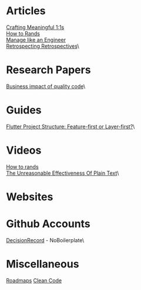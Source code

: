 # Articles

[Crafting Meaningful 1:1s](https://daydreamsinruby.com/blog/2024-01-11-effective-1-1s/)\
[How to Rands](https://github.com/randsleadershipslack/documents-and-resources/blob/main/howtorands.md)\
[Manage like an Engineer](https://ben.balter.com/2023/01/10/manage-like-an-engineer/)\
[Retrospecting Retrospectives](https://avivbenyosef.com/retrospecting-retrospectives/)\

# Research Papers

[Business impact of quality code](https://codescene.com/hubfs/web_docs/Business-impact-of-code-quality.pdf)\

# Guides

[Flutter Project Structure: Feature-first or Layer-first?](https://codewithandrea.com/articles/flutter-project-structure/)\

# Videos

[How to rands](https://www.sharethrough.com/calibrate-video/how-to-rands)\
[The Unreasonable Effectiveness Of Plain Text](https://www.youtube.com/watch?v=WgV6M1LyfNY)\

# Websites

# Github Accounts

[DecisionRecord](https://github.com/noboilerplate/DecisionRecord?tab=readme-ov-file) - NoBoilerplate\

# Miscellaneous

[Roadmaps](https://roadmap.sh/)
[Clean Code](https://github.com/mehdihadeli/awesome-software-architecture/blob/main/docs/clean-code.md)
